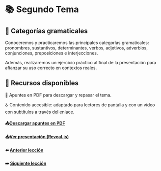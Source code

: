 # 📚 Segundo Tema

## 🧩 Categorías gramaticales  
Conoceremos y practicaremos las principales categorías gramaticales:  
pronombres, sustantivos, determinantes, verbos, adjetivos, adverbios,  
conjunciones, preposiciones e interjecciones.  

Además, realizaremos un ejercicio práctico al final de la presentación para afianzar su uso correcto en contextos reales.

## 🧰 Recursos disponibles  
📄 Apuntes en PDF para descargar y repasar el tema.  

♿ Contenido accesible: adaptado para lectores de pantalla y con un vídeo con subtítulos a través del enlace.  

#### 📥<a href="/02-Casos-Gramaticales/dist/Casos-Gramaticales.pdf" target="_blank">Descargar apuntes en PDF</a>

#### 📥<a href="/02-Casos-Gramaticales/dist/index.html" target="_blank">Ver presentación (Reveal.js)</a>

#### ⬅️ [Anterior lección](../01-Lecciones/README.md)
#### ➡️ [Siguiente lección](../03-Guia%20de%20viaje/README.md)
